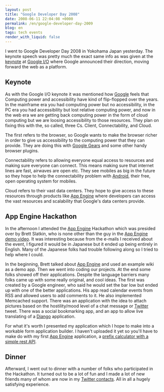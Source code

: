 ```yaml
---
layout: post
title: "Google Developer Day 2008"
date: 2008-06-11 22:04:08 +0000
permalink: /en/google-developer-day-2009
blog: en
tags: tech events
render_with_liquid: false
---
```


I went to Google Developer Day 2008 in Yokohama Japan yesterday. The keynote
speech was pretty much the exact same info as was given at the
[keynote](http://jp.youtube.com/watch?v=vk1HvP7NO5w) at [Google
I/O](http://code.google.com/events/io/) where Google announced their direction,
moving forward the web as a platform.

## Keynote

As with the Google I/O keynote it was mentioned how
[Google](http://www.google.com/) feels that Computing power and accessibility
have kind of flip-flopped over the years. In the mainframe era you had computing
power but no accessibility, in the PC era you had accessibility but lost
relative computing power, and now in the web era we are getting back computing
power in the form of cloud computing but we are loosing accessibility to those
resources. They plan on fixing this with the, so called, three Cs. Client,
Connectability, and Cloud.

The first refers to the browser, so Google wants to
make the browser richer in order to give us accessibility to the computing power
that they can provide. They are doing this with [Google
Gears](http://code.google.com/apis/gears/) and some other handy browser plugins.

Connectability refers to allowing everyone equal access to resources and making
sure everyone can connect. This means making sure that internet lines are fast,
airwaves are open etc. They see mobiles as big in the future so they hope to
help the connectability problem with [Android](http://code.google.com/android/),
their free, open operating system for mobiles.

Cloud refers to their vast data centers. They hope to give access to these
resources through products like [App Engine](http://code.google.com/appengine/)
where developers can access the vast resources and scalability that
Google's data centers provide.

## App Engine Hackathon

In the afternoon I attended the [App Engine](http://code.google.com/appengine/)
Hackathon which was presided over by Brett Slatkin, who is none other than the
guy in the [App Engine demo video](http://www.youtube.com/watch?v=bfgO-LXGpTM).
It was interesting because from the e-mails I received about the event, I
figured it would be in Japanese but it ended up being entirely in English. Many
of the Japanese folks had trouble following along so I tried to help where I
could.

In the beginning, Brett talked about [App
Engine](http://code.google.com/appengine/) and used an example wiki as a demo
app. Then we went into coding our projects. At the end some folks showed off
their applications. Despite the language barriers many folks came up with some
really original, and cool ideas. The first was created by a Google engineer, who
said he would set the bar low but ended up with one of the better applications.
His app read calendar events from RSS and allowed users to add comments to it.
He also implemented Memcached support. There was an application with the idea to
attach pictures based on the hostility/mood level of a chat message or
[Twitter](http://www.twitter.com/) tweet. There was a social bookmarking app,
and an app to allow live translating of a
[Django](http://www.djangoproject.com/) application.

For what it's worth I presented my application which I hope to make into a
workable form application builder. I haven't uploaded it yet so you'll have to
make do with my first [App Engine](http://code.google.com/appengine/)
application, a [prefix calculator with a simple rest
API](http://prefix-calc.appspot.com/).

## Dinner

Afterward, I went out to dinner with a number of folks who participated in the
Hackathon. It turned out to be a lot of fun and I made a lot of new friends many
of whom are now in my [Twitter contacts](http://twitter.com/IanMLewis/friends).
All in all a hugely satisfying experience.
